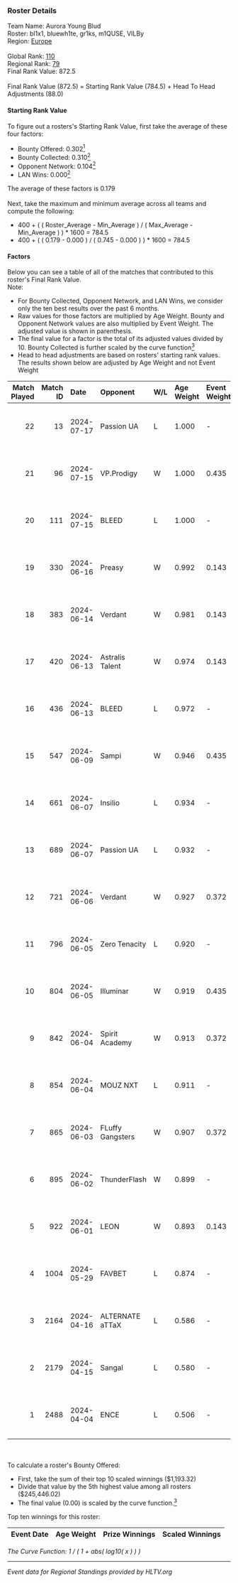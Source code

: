 ### Roster Details<br />
Team Name: Aurora Young Blud<br />
Roster: bl1x1, bluewh1te, gr1ks, m1QUSE, VILBy<br />
Region: [Europe]( ../standings_europe.md)<br />
<br />
Global Rank: [110](../standings_global.md)<br />
Regional Rank: [79]( ../standings_europe.md)<br />
Final Rank Value:  872.5<br />
<br />
Final Rank Value (872.5) = Starting Rank Value (784.5) + Head To Head Adjustments (88.0)<br />

#### Starting Rank Value<br />
To figure out a rosters's Starting Rank Value, first take the average of these four factors:<br />
- Bounty Offered: 0.302[<sup>1</sup>](#table2)
- Bounty Collected: 0.310[<sup>2</sup>](#table1)
- Opponent Network: 0.104[<sup>2</sup>](#table1)
- LAN Wins: 0.000[<sup>2</sup>](#table1)

The average of these factors is 0.179<br />
<br />
Next, take the maximum and minimum average across all teams and compute the following:<br />
- 400 + ( ( Roster_Average - Min_Average ) / ( Max_Average - Min_Average ) ) * 1600 = 784.5
- 400 + ( ( 0.179 - 0.000 ) / ( 0.745 - 0.000 ) ) * 1600 = 784.5


#### Factors<br />
Below you can see a table of all of the matches that contributed to this roster's Final Rank Value.<br />
Note:<br />

- For Bounty Collected, Opponent Network, and LAN Wins, we consider only the ten best results over the past 6 months.
- Raw values for those factors are multiplied by Age Weight. Bounty and Opponent Network values are also multiplied by Event Weight. The adjusted value is shown in parenthesis.
- The final value for a factor is the total of its adjusted values divided by 10. Bounty Collected is further scaled by the curve function[<sup>3</sup>](#curveFunction)
- Head to head adjustments are based on rosters' starting rank values. The results shown below are adjusted by Age Weight and not Event Weight
<span id="table1"></span><br />


| Match Played | Match ID | Date       | Opponent         | W/L | Age Weight | Event Weight | Bounty Collected | Opponent Network | LAN Wins  | H2H Adj. | Roster                                 |
| -: | -: | :- | :- | :- | :- | :- | :- | :- | :- | -: | :- |
|           22 |       13 | 2024-07-17 | Passion UA       | L   | 1.000      | -            | -                | -                | -         |    -9.04 | bl1x1, bluewh1te, gr1ks, m1QUSE, VILBy |
|           21 |       96 | 2024-07-15 | VP.Prodigy       | W   | 1.000      | 0.435        | 0.039 (0.017)    | 0.498 (0.217)    | 0 (0.000) |    17.56 | bl1x1, bluewh1te, gr1ks, m1QUSE, VILBy |
|           20 |      111 | 2024-07-15 | BLEED            | L   | 1.000      | -            | -                | -                | -         |    -3.78 | bl1x1, bluewh1te, gr1ks, m1QUSE, VILBy |
|           19 |      330 | 2024-06-16 | Preasy           | W   | 0.992      | 0.143        | 0.013 (0.002)    | 0.171 (0.024)    | 0 (0.000) |    13.86 | bl1x1, bluewh1te, gr1ks, sh1geo, VILBy |
|           18 |      383 | 2024-06-14 | Verdant          | W   | 0.981      | 0.143        | 0.013 (0.002)    | 0.316 (0.044)    | 0 (0.000) |    16.36 | bl1x1, bluewh1te, gr1ks, sh1geo, VILBy |
|           17 |      420 | 2024-06-13 | Astralis Talent  | W   | 0.974      | 0.143        | 0.008 (0.001)    | 0.038 (0.005)    | 0 (0.000) |     6.79 | bl1x1, bluewh1te, gr1ks, sh1geo, VILBy |
|           16 |      436 | 2024-06-13 | BLEED            | L   | 0.972      | -            | -                | -                | -         |    -2.70 | bl1x1, bluewh1te, gr1ks, sh1geo, VILBy |
|           15 |      547 | 2024-06-09 | Sampi            | W   | 0.946      | 0.435        | 0.045 (0.018)    | 0.975 (0.401)    | 0 (0.000) |    19.20 | bl1x1, bluewh1te, gr1ks, sh1geo, VILBy |
|           14 |      661 | 2024-06-07 | Insilio          | L   | 0.934      | -            | -                | -                | -         |    -7.63 | bl1x1, bluewh1te, gr1ks, sh1geo, VILBy |
|           13 |      689 | 2024-06-07 | Passion UA       | L   | 0.932      | -            | -                | -                | -         |    -6.02 | bl1x1, bluewh1te, gr1ks, sh1geo, VILBy |
|           12 |      721 | 2024-06-06 | Verdant          | W   | 0.927      | 0.372        | 0.013 (0.004)    | 0.316 (0.109)    | 0 (0.000) |    16.29 | bl1x1, bluewh1te, gr1ks, sh1geo, VILBy |
|           11 |      796 | 2024-06-05 | Zero Tenacity    | L   | 0.920      | -            | -                | -                | -         |    -3.54 | bl1x1, bluewh1te, gr1ks, sh1geo, VILBy |
|           10 |      804 | 2024-06-05 | Illuminar        | W   | 0.919      | 0.435        | 0.018 (0.007)    | 0.354 (0.142)    | 0 (0.000) |    15.45 | bl1x1, bluewh1te, gr1ks, sh1geo, VILBy |
|            9 |      842 | 2024-06-04 | Spirit Academy   | W   | 0.913      | 0.372        | 0.020 (0.007)    | 0.077 (0.026)    | 0 (0.000) |    13.57 | bl1x1, bluewh1te, gr1ks, sh1geo, VILBy |
|            8 |      854 | 2024-06-04 | MOUZ NXT         | L   | 0.911      | -            | -                | -                | -         |    -3.42 | bl1x1, bluewh1te, gr1ks, sh1geo, VILBy |
|            7 |      865 | 2024-06-03 | FLuffy Gangsters | W   | 0.907      | 0.372        | 0.000 (0.000)    | 0.160 (0.054)    | 0 (0.000) |     7.26 | bl1x1, bluewh1te, gr1ks, sh1geo, VILBy |
|            6 |      895 | 2024-06-02 | ThunderFlash     | W   | 0.899      | -            | -                | -                | 0 (0.000) |     2.98 | bl1x1, bluewh1te, gr1ks, sh1geo, VILBy |
|            5 |      922 | 2024-06-01 | LEON             | W   | 0.893      | 0.143        | 0.010 (0.001)    | 0.160 (0.020)    | -         |    12.48 | bl1x1, bluewh1te, gr1ks, sh1geo, VILBy |
|            4 |     1004 | 2024-05-29 | FAVBET           | L   | 0.874      | -            | -                | -                | -         |   -11.14 | bl1x1, bluewh1te, gr1ks, sh1geo, VILBy |
|            3 |     2164 | 2024-04-16 | ALTERNATE aTTaX  | L   | 0.586      | -            | -                | -                | -         |    -3.71 | bl1x1, bluewh1te, easy, sh1geo, VILBy  |
|            2 |     2179 | 2024-04-15 | Sangal           | L   | 0.580      | -            | -                | -                | -         |    -2.40 | bl1x1, bluewh1te, easy, sh1geo, VILBy  |
|            1 |     2488 | 2024-04-04 | ENCE             | L   | 0.506      | -            | -                | -                | -         |    -0.39 | bl1x1, bluewh1te, easy, sh1geo, VILBy  |

<br />
<span id="table2"></span><br />
To calculate a roster's Bounty Offered:<br />

- First, take the sum of their top 10 scaled winnings ($1,193.32)
- Divide that value by the 5th highest value among all rosters ($245,446.02)
- The final value (0.00) is scaled by the curve function.[<sup>3</sup>](#curveFunction)

Top ten winnings for this roster:<br />

| Event Date | Age Weight | Prize Winnings | Scaled Winnings |
| :- | -: | :- | :- |


<span id="curveFunction"></span>_The Curve Function: 1 / ( 1 + abs( log10( x ) ) )_<br />

---
_Event data for Regional Standings provided by HLTV.org_<br />
